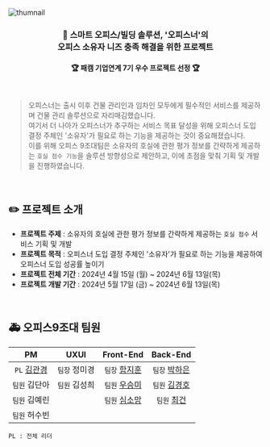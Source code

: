 ![thumnail](https://github.com/KPT-Final-Team9/front/assets/104605709/06cbd768-e31a-4688-bbce-2df7263a696a)

### <div align="center">🏢 스마트 오피스/빌딩 솔루션, '오피스너'의 <br />오피스 소유자 니즈 충족 해결을 위한 프로젝트 </div>

#### <div align="center"> 🏆 패캠 기업연계 7기 우수 프로젝트 선정 🏆 </div>

<br />

> 오피스너는 출시 이후 건물 관리인과 임차인 모두에게 필수적인 서비스를 제공하며 건물 관리 솔루션으로 자리매김했습니다.  
> 여기서 더 나아가 오피스너가 추구하는 서비스 목표 달성을 위해 오피스너 도입 결정 주체인 '소유자'가 필요로 하는 기능을 제공하는 것이 중요해졌습니다.  
> 이를 위해 오피스 9조대팀은 소유자의 호실에 관한 평가 정보를 간략하게 제공하는 `호실 점수 기능`을 솔루션 방향성으로 제안하고, 이에 초점을 맞춰 기획 및 개발을 진행하였습니다.

<br />

## ✏️ 프로젝트 소개

- **프로젝트 주제** : 소유자의 호실에 관한 평가 정보를 간략하게 제공하는 `호실 점수` 서비스 기획 및 개발
- **프로젝트 목적** : 오피스너 도입 결정 주체인 '소유자'가 필요로 하는 기능을 제공하여 오피스너 도입 성공률 높이기
- **프로젝트 전체 기간** : 2024년 4월 15일 (월) ~ 2024년 6월 13일(목)
- **프로젝트 개발 기간** : 2024년 5월 17일 (금) ~ 2024년 6월 13일(목)

<br />

## 🚑 오피스9조대 팀원
| PM | UXUI | Front-End | Back-End |
| :--: | :--: |:-------------:|:-------------:|
| `PL` [김관경](https://github.com/vangona) | `팀장` 정미경 | `팀장` [함지훈](https://github.com/Lamyzm) | `팀장` [박하은](https://github.com/Dev-eun) |
| `팀원` 김단아 | `팀원` 김성희 | `팀원` [우승미](https://github.com/wSeungMi) | `팀원` [김경호](https://github.com/kyungho1224) |
| `팀원` 김예린 | | `팀원` [심소망](https://github.com/ssmv713) | `팀원` [최건](https://github.com/Woohahalife) |
| `팀원` 허수빈 | |  |  |

`PL : 전체 리더`
